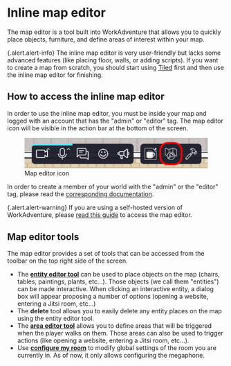 # Inline map editor

The map editor is a tool built into WorkAdventure that allows you to quickly place objects, furniture, and define areas 
of interest within your map.

{.alert.alert-info}
The inline map editor is very user-friendly but lacks some advanced features (like placing floor, walls, or adding
scripts). If you want to create a map from scratch, you should start using [Tiled](../build-your-map.md) first
and then use the inline map editor for finishing. 

## How to access the inline map editor

In order to use the inline map editor, you must be inside your map and logged with an account that has the
"admin" or "editor" tag. The map editor icon will be visible in the action bar at the bottom of the screen.

<div class="text-center">
    <figure class="figure">
        <img src="../images/editor/map-editor-icon.png" class="figure-img img-fluid rounded w-75" alt="" />
        <figcaption class="figure-caption">Map editor icon</figcaption>
    </figure>
</div>

In order to create a member of your world with the "admin" or the "editor" tag, please read the 
[corresponding documentation](/admin-guide/manage-members).

{.alert.alert-warning}
If you are using a self-hosted version of WorkAdventure, please [read this guide](https://github.com/workadventure/workadventure/blob/master/docs/dev/self-hosted-access.md) to access the map editor.

## Map editor tools

The map editor provides a set of tools that can be accessed from the toolbar on the top right side of the screen.

- The **[entity editor tool](entity-editor.md)** can be used to place objects on the map (chairs, tables, paintings, plants, etc...).
  Those objects (we call them "entities") can be made interactive. When clicking an interactive entity, a dialog box
  will appear proposing a number of options (opening a website, entering a Jitsi room, etc...)
- The **delete** tool allows you to easily delete any entity places on the map using the entity editor tool.
- The **[area editor tool](area-editor.md)** allows you to define areas that will be triggered when the player walks on them. Those areas
  can also be used to trigger actions (like opening a website, entering a Jitsi room, etc...).
- Use **[configure my room](property/broadcast.md)** to modify global settings of the room you are currently in.
  As of now, it only allows configuring the megaphone.
